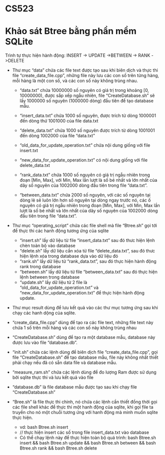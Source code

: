 # CS523
# Khảo sát Btree bằng phần mềm SQLite

Trình tự thực hiện hành động: INSERT -> UPDATE ->BETWEEN -> RANK ->DELETE

- Thư mục “data” chứa các file text được tạo sau khi biên dịch và thực thi file “create_data_file.cpp”, những file này lưu các con số trên từng hàng, mỗi hàng là một con số, và các con số này không trùng nhau.
	+ “data.txt” chứa 10000000 số nguyên có giá trị trong khoảng [0, 10000000), được sắp xếp ngẫu nhiên, file “CreateDatabase.sh” sẽ lấy 1000000 số nguyên (1000000 dòng) đầu tiên để tạo database mẫu.

	+ “insert_data.txt” chứa 1000 số nguyên, được trích từ dòng 1000001 đến dòng thứ 1001000 của file data.txt

	+ “delete_data.txt” chứa 1000 số nguyên được trích từ dòng 1001001 đến dòng 1002000 của file “data.txt”

	+ “old_data_for_update_operation.txt” chứa nội dung giống với file insert.txt
	+ “new_data_for_update_operation.txt” có nội dung giống với file delete_data.txt
	+ “rank_data.txt” chứa 1000 số nguyên có giá trị ngẫu nhiên trong đoạn [Min, Max], với Min, Max lần lượt là số bé nhất và lớn nhất của dãy số nguyên của 1002000 dòng đầu tiên trong file “data.txt”.
	+ “between_data.txt” chứa 2000 số nguyên, với các số nguyên tại dòng lẻ sẽ luôn lớn hơn số nguyên tại dòng ngay trước nó, các ố nguyên có giá trị ngẫu nhiên trong đoạn [Min, Max], với Min, Max lần lượt là số bé nhất và lớn nhất của dãy số nguyên của 1002000 dòng đầu tiên trong file “data.txt”.
	
- Thư mục “operating_script” chứa các file shell mà file “Btree.sh” gọi tới để thực thi các hanh động tương ứng của sqlite
	+ “insert.sh” lấy dữ liệu từ file “insert_data.txt” sau đó thưc hiện lệnh chèn toàn bộ vào database
	+ “delete.sh” lấy dữ liệu cần xóa từ file “delete_data.txt”, sau đó thưc hiện lệnh xóa trong database dựa vào dữ liệu đó
	+ “rank.sh” lấy dữ liệu từ “rank_data.txt”, sau đó thực hiện hành động rank trong database
	+ “between.sh” lấy dữ liệu từ file “between_data.txt” sau đó thực hiện lệnh between trong database 
	+ “update.sh” lấy dữ liệu từ 2 file là “old_data_for_update_operation.txt” và 
“new_data_for_update_operation.txt” để thực hiện hành động update.

- Thư mục result dùng để lưu kết quả vào các thư mục tương ứng sau khi chạy các hanh dộng của sqlite. 
- “create_data_file.cpp” dùng để tạo ra các file text, những file text này chứa 1 số trên mỗi hàng và các con số này không trùng nhau
- “CreateDatabase.sh” dùng để tạo ra một database mẫu, database này được lưu vào file “database.db”.
- “init.sh” chứa các lệnh dùng để biên dịch file “create_data_file.cpp”, gọi file “CreateDatabase.sh” để tạo database mẫu, file này không nhất thiết phải chạy nếu đã có sẵn data file và database mẫu.
- “measure_ram.sh” chứa các lệnh dùng để đo lượng Ram được sử dụng bởi sqlite thực thi và lưu kết quả vào file
- “database.db” là file database mẫu được tạo sau khi chạy file “CreateDatabase.sh”
- “Bree.sh” là file thực thi chinh, nó chứa các lệnh cần thiết đồng thời gọi các file shell khác để thực thi một hanh động của sqlite, khi gọi file ta truyền cho nó một chuỗi tương ứng với hanh động mà minh muốn sqlite thực hiện.
	+ vd: bash Btree.sh insert 
	+ // thực hiện insert các số trong file insert_data.txt vào database
	+ Có thể chạy lệnh này để thực hiện toàn bộ quá trình: bash Btree.sh insert && bash Btree.sh update && bash Btree.sh between && bash Btree.sh rank && bash Btree.sh delete
